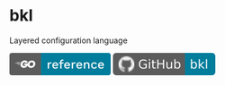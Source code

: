 # bkl

Layered configuration language

![Go Reference](docs/go-reference.svg)
![GitHub: bkl](docs/github-bkl.svg)
